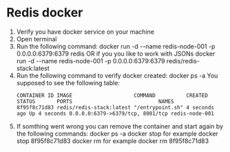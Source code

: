 # Redis docker

1. Verify you have docker service on your machine
2. Open terminal
3. Run the following command:
   docker run -d --name redis-node-001 -p 0.0.0.0:6379:6379 redis
   OR if you you like to work with JSONs
   docker run -d --name redis-node-001 -p 0.0.0.0:6379:6379 redis/redis-stack:latest
4. Run the following command to verify docker created:
   docker ps -a
   You supposed to see the following table:
    ```
    CONTAINER ID IMAGE                    COMMAND          CREATED       STATUS       PORTS                            NAMES
    8f95f8c71d83 redis/redis-stack:latest "/entrypoint.sh" 4 seconds ago Up 4 seconds 0.0.0.0:6379->6379/tcp, 8001/tcp redis-node-001
    ```
5. If somthing went wrong you can remove the container and start again by the following commands:
   docker ps -a
   docker stop <CONTAINER ID> for example docker stop 8f95f8c71d83
   docker rm <CONTAINER ID> for example docker rm 8f95f8c71d83
